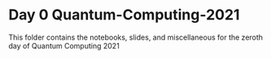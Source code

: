 # Day 0 Quantum-Computing-2021
This folder contains the notebooks, slides, and miscellaneous for the zeroth day of Quantum Computing 2021
